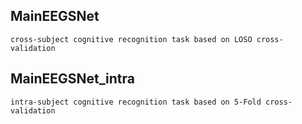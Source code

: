## MainEEGSNet
    cross-subject cognitive recognition task based on LOSO cross-validation

## MainEEGSNet_intra
    intra-subject cognitive recognition task based on 5-Fold cross-validation
